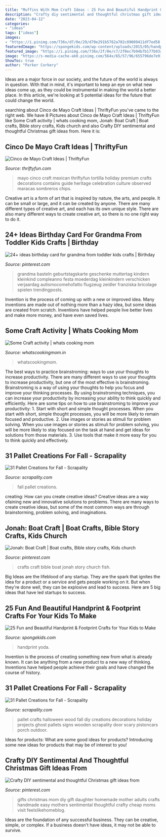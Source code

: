 ```yaml
---
title: "Muffins With Mom Craft Ideas : 25 Fun And Beautiful Handprint &amp; Footprint Crafts For Your Kids To Make"
description: "Crafty diy sentimental and thoughtful christmas gift ideas from"
date: "2023-04-12"
categories:
- "ideas"
tags: ["ideas"]
images:
- "https://i.pinimg.com/736x/d7/0e/29/d70e291b5762a702c89009411df7ed58.jpg"
featuredImage: "https://spongekids.com/wp-content/uploads/2015/05/handprint-footprint-crafts/31-handprint-footprint-crafts.jpg"
featured_image: "https://i.pinimg.com/736x/2f/0e/c7/2f0ec7b94b7b177b93a58a3c8323d40a--boat-crafts-kids-church.jpg"
image: "https://s-media-cache-ak0.pinimg.com/564x/65/57/96/655796de7e91d70a507059ee03dc225e.jpg"
ShowToc: true
author: "Parker Corkery"
---
```



Ideas are a major force in our society, and the future of the world is always in question. With that in mind, it's important to keep an eye on what new ideas come up, as they could be instrumental in making the world a better place. In this article, we're looking at 5 potential ideas for the future that could change the world.

	

		
searching about Cinco de Mayo Craft Ideas | ThriftyFun you've came to the right web. We have 8 Pictures about Cinco de Mayo Craft Ideas | ThriftyFun like Some Craft activity | whats cooking mom, Jonah: Boat Craft | Boat crafts, Bible story crafts, Kids church and also Crafty DIY sentimental and thoughtful Christmas gift ideas from. Here it is:
		
    
## Cinco De Mayo Craft Ideas | ThriftyFun

<img loading=lazy src="https://img.thrfun.com/img/077/182/cinco_de_mayo_x1.jpg" onerror="this.onerror=null;this.src='https://tse2.mm.bing.net/th?id=OIP.zi3vHvoftduCXolz1dwCWgHaLJ&amp;pid=15.1';" alt="Cinco de Mayo Craft Ideas | ThriftyFun">

_Source: thriftyfun.com_

>mayo cinco craft mexican thriftyfun tortilla holiday premium crafts decorations contains guide heritage celebration culture observed maracas sombreros chips. 

	

Creative art is a form of art that is inspired by nature, the arts, and people. It can be small or large, and it can be created by anyone. There are many different types of creative art, and each has its own unique style. There are also many different ways to create creative art, so there is no one right way to do it.

    
## 24+ Ideas Birthday Card For Grandma From Toddler Kids Crafts | Birthday

<img loading=lazy src="https://i.pinimg.com/736x/d7/0e/29/d70e291b5762a702c89009411df7ed58.jpg" onerror="this.onerror=null;this.src='https://tse4.mm.bing.net/th?id=OIP.FD7_9P2xhCqVD5koCqU98gAAAA&amp;pid=15.1';" alt="24+ ideas birthday card for grandma from toddler kids crafts | Birthday">

_Source: pinterest.com_

>grandma basteln geburtstagskarte geschenke muttertag kindern kleinkind compleanno festa moederdag kleinkindern verschicken verjaardag autismocomehofatto flugzeug zeidler franziska bricolage spielen trendingposts. 

	

Invention is the process of coming up with a new or improved idea. Many inventions are made out of nothing more than a hazy idea, but some ideas are created from scratch. Inventions have helped people live better lives and make more money, and have even saved lives.

    
## Some Craft Activity | Whats Cooking Mom

<img loading=lazy src="https://whatscookingmom.in/wp-content/uploads/2013/04/posters-for-cricket-match-2.jpg" onerror="this.onerror=null;this.src='https://tse4.mm.bing.net/th?id=OIP.wjUAJnmcSsodOBmC2RE-WQHaFQ&amp;pid=15.1';" alt="Some Craft activity | whats cooking mom">

_Source: whatscookingmom.in_

>whatscookingmom. 

	

The best ways to practice brainstroming: ways to use your thoughts to increase productivity.
There are many different ways to use your thoughts to increase productivity, but one of the most effective is brainstroming. Brainstroming is a way of using your thoughts to help you focus and improve your thinking processes. By using brainstroming techniques, you can increase your productivity by increasing your ability to think quickly and efficiently. Here are some tips on how to use brainstroming to improve your productivity: 1. Start with short and simple thought processes. When you start with short, simple thought processes, you will be more likely to remain focused and productive. 2. Use images or stories as stimuli for problem solving. When you use images or stories as stimuli for problem solving, you will be more likely to stay focused on the task at hand and get ideas for solutions from those materials. 3. Use tools that make it more easy for you to think quickly and effectively.

    
## 31 Pallet Creations For Fall - Scrapality

<img loading=lazy src="https://s-media-cache-ak0.pinimg.com/originals/9c/cf/2d/9ccf2d8d13fab51b3a015d7b4d4a9040.jpg" onerror="this.onerror=null;this.src='https://tse1.mm.bing.net/th?id=OIP.s1iAA0rlaFGBDnNJQPCmBAHaJ4&amp;pid=15.1';" alt="31 Pallet Creations for Fall - Scrapality">

_Source: scrapality.com_

>fall pallet creations. 

	

creating: How can you create creative ideas?
Creative ideas are a way ofaining new and innovative solutions to problems. There are many ways to create creative ideas, but some of the most common ways are through brainstorming, problem solving, and imaginations.

    
## Jonah: Boat Craft | Boat Crafts, Bible Story Crafts, Kids Church

<img loading=lazy src="https://i.pinimg.com/736x/2f/0e/c7/2f0ec7b94b7b177b93a58a3c8323d40a--boat-crafts-kids-church.jpg" onerror="this.onerror=null;this.src='https://tse2.mm.bing.net/th?id=OIP.-aPcfxmvtahNmJjdc7eCtAHaJ3&amp;pid=15.1';" alt="Jonah: Boat Craft | Boat crafts, Bible story crafts, Kids church">

_Source: pinterest.com_

>crafts craft bible boat jonah story church fish. 

	

Big Ideas are the lifeblood of any startup. They are the spark that ignites the idea for a product or a service and gets people working on it. But when they're done well, they can be explosive and lead to success. Here are 5 big ideas that have led startups to success.

    
## 25 Fun And Beautiful Handprint &amp; Footprint Crafts For Your Kids To Make

<img loading=lazy src="https://spongekids.com/wp-content/uploads/2015/05/handprint-footprint-crafts/31-handprint-footprint-crafts.jpg" onerror="this.onerror=null;this.src='https://tse2.mm.bing.net/th?id=OIP.DJKQM2tLX9XSEUfmsNoROQHaJ4&amp;pid=15.1';" alt="25 Fun and Beautiful Handprint &amp; Footprint Crafts for Your Kids to Make">

_Source: spongekids.com_

>handprint yoda. 

	

Invention is the process of creating something new from what is already known. It can be anything from a new product to a new way of thinking. Inventions have helped people achieve their goals and have changed the course of history.

    
## 31 Pallet Creations For Fall - Scrapality

<img loading=lazy src="https://s-media-cache-ak0.pinimg.com/564x/65/57/96/655796de7e91d70a507059ee03dc225e.jpg" onerror="this.onerror=null;this.src='https://tse2.mm.bing.net/th?id=OIP.OeBc6YkL9QmE77sON1WWAQHaLD&amp;pid=15.1';" alt="31 Pallet Creations for Fall - Scrapality">

_Source: scrapality.com_

>pallet crafts halloween wood fall diy creations decorations holiday projects ghost pallets signs wooden scrapality door scary pistoncars porch outdoor. 

	

Ideas for products: What are some good ideas for products?
Introducing some new ideas for products that may be of interest to you!

    
## Crafty DIY Sentimental And Thoughtful Christmas Gift Ideas From

<img loading=lazy src="https://i.pinimg.com/736x/34/1d/e1/341de1ded49fe0e28c77afd4d3b824e4.jpg" onerror="this.onerror=null;this.src='https://tse4.mm.bing.net/th?id=OIP.VEAzCchrbOoLuDSDbSpdEQHaPV&amp;pid=15.1';" alt="Crafty DIY sentimental and thoughtful Christmas gift ideas from">

_Source: pinterest.com_

>gifts christmas mom diy gift daughter homemade mother adults crafts handmade easy mothers sentimental thoughtful crafty cheap moms visit feelslikehomeblog. 

	

Ideas are the foundation of any successful business. They can be creative, simple, or complex. If a business doesn't have ideas, it may not be able to survive.

